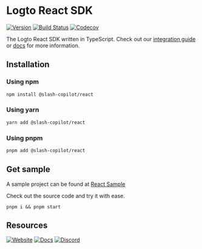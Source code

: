 # Logto React SDK
[![Version](https://img.shields.io/npm/v/@slash-copilot/react)](https://www.npmjs.com/package/@slash-copilot/react)
[![Build Status](https://github.com/logto-io/js/actions/workflows/main.yml/badge.svg)](https://github.com/logto-io/js/actions/workflows/main.yml)
[![Codecov](https://img.shields.io/codecov/c/github/logto-io/js)](https://app.codecov.io/gh/logto-io/js?branch=master)

The Logto React SDK written in TypeScript. Check out our [integration guide](https://docs.logto.io/docs/recipes/integrate-logto/react) or [docs](https://docs.logto.io/sdk/JavaScript/react/) for more information.

## Installation

### Using npm

```bash
npm install @slash-copilot/react
```

### Using yarn

```bash
yarn add @slash-copilot/react
```

### Using pnpm

```bash
pnpm add @slash-copilot/react
```

## Get sample

A sample project can be found at [React Sample](https://github.com/logto-io/js/tree/master/packages/react-sample)

Check out the source code and try it with ease.

```
pnpm i && pnpm start
```

## Resources

[![Website](https://img.shields.io/badge/website-logto.io-8262F8.svg)](https://logto.io/)
[![Docs](https://img.shields.io/badge/docs-logto.io-green.svg)](https://docs.logto.io/sdk/JavaScript/react/)
[![Discord](https://img.shields.io/discord/965845662535147551?logo=discord&logoColor=ffffff&color=7389D8&cacheSeconds=600)](https://discord.gg/UEPaF3j5e6)
